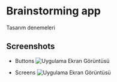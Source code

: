 
# Brainstorming app 
Tasarım denemeleri





## Screenshots

- Buttons
![Uygulama Ekran Görüntüsü](https://i.ibb.co/7Qspd6S/Simulator-Screenshot-i-Phone-16-Pro-2024-11-25-at-22-36-56-imageonline-co-merged.png)

- Screens
![Uygulama Ekran Görüntüsü](https://i.ibb.co/dp0yMw1/Simulator-Screenshot-i-Phone-16-Pro-2024-12-05-at-01-27-00-imageonline-co-merged.png)

